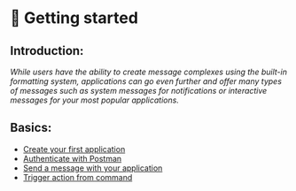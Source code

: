 # 🥇 Getting started

## Introduction:

_While users have the ability to create message complexes using the built-in formatting system, applications can go even further and offer many types of messages such as system messages for notifications or interactive messages for your most popular applications._

## Basics:

* [Create your first application](create-your-first-application.md)
* [Authenticate with Postman](authenticate-postman.md)
* [Send a message with your application](send-a-message-for-twake.md)
* [Trigger action from command](trigger-action-from-command.md)

